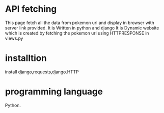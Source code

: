 # API fetching

This page fetch all the data from pokemon url and display in browser with server link provided. 
It is Written in python and django It is Dynamic website which is created by fetching the pokemon url using HTTPRESPONSE in views.py

# installtion
install django,requests,django.HTTP

# programming language
 
 Python.
